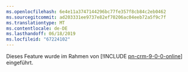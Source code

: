 ```yaml
---
ms.openlocfilehash: 6e4e11a3747144296bc77fe357f8cb84c2eb0462
ms.sourcegitcommit: ad203331ee9737e82ef70206ac04eeb72a5f9c7f
ms.translationtype: MT
ms.contentlocale: de-DE
ms.lasthandoff: 06/18/2019
ms.locfileid: "67224102"
---
```

Dieses Feature wurde im Rahmen von [!INCLUDE [pn-crm-9-0-0-online](../includes/pn-crm-9-0-0-online.md)] eingeführt.